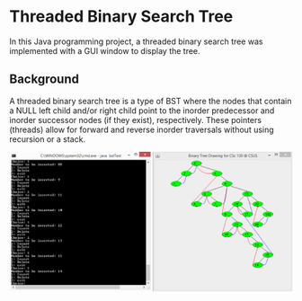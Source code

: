 # Threaded Binary Search Tree

In this Java programming project, a threaded binary search tree was implemented with a GUI window to display the tree.

## Background

A threaded binary search tree is a type of BST where the nodes that contain a NULL left child and/or right child point to the inorder predecessor and inorder successor nodes (if they exist), respectively. These pointers (threads) allow for forward and reverse inorder traversals without using recursion or a stack.

![TBST](https://github.com/mbcolson/Academic-Programming-Projects/blob/master/Threaded_Binary_Search_Tree/TBST_Screenshot.png)
